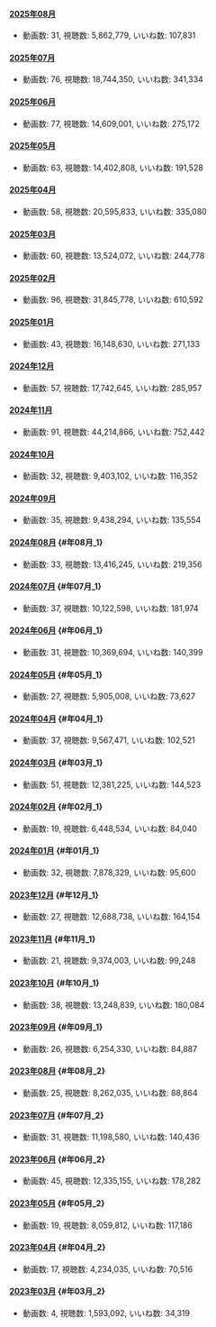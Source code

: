 #### [2025年08月](videos/202508 "wikilink")

-   動画数: 31, 視聴数: 5,862,779, いいね数: 107,831

#### [2025年07月](videos/202507 "wikilink")

-   動画数: 76, 視聴数: 18,744,350, いいね数: 341,334

#### [2025年06月](videos/202506 "wikilink")

-   動画数: 77, 視聴数: 14,609,001, いいね数: 275,172

#### [2025年05月](videos/202505 "wikilink")

-   動画数: 63, 視聴数: 14,402,808, いいね数: 191,528

#### [2025年04月](videos/202504 "wikilink")

-   動画数: 58, 視聴数: 20,595,833, いいね数: 335,080

#### [2025年03月](videos/202503 "wikilink")

-   動画数: 60, 視聴数: 13,524,072, いいね数: 244,778

#### [2025年02月](videos/202502 "wikilink")

-   動画数: 96, 視聴数: 31,845,778, いいね数: 610,592

#### [2025年01月](videos/202501 "wikilink")

-   動画数: 43, 視聴数: 16,148,630, いいね数: 271,133

#### [2024年12月](videos/202412 "wikilink")

-   動画数: 57, 視聴数: 17,742,645, いいね数: 285,957

#### [2024年11月](videos/202411 "wikilink")

-   動画数: 91, 視聴数: 44,214,866, いいね数: 752,442

#### [2024年10月](videos/202410 "wikilink")

-   動画数: 32, 視聴数: 9,403,102, いいね数: 116,352

#### [2024年09月](videos/202409 "wikilink")

-   動画数: 35, 視聴数: 9,438,294, いいね数: 135,554

#### [2024年08月](videos/202408 "wikilink") {#年08月_1}

-   動画数: 33, 視聴数: 13,416,245, いいね数: 219,356

#### [2024年07月](videos/202407 "wikilink") {#年07月_1}

-   動画数: 37, 視聴数: 10,122,598, いいね数: 181,974

#### [2024年06月](videos/202406 "wikilink") {#年06月_1}

-   動画数: 31, 視聴数: 10,369,694, いいね数: 140,399

#### [2024年05月](videos/202405 "wikilink") {#年05月_1}

-   動画数: 27, 視聴数: 5,905,008, いいね数: 73,627

#### [2024年04月](videos/202404 "wikilink") {#年04月_1}

-   動画数: 37, 視聴数: 9,567,471, いいね数: 102,521

#### [2024年03月](videos/202403 "wikilink") {#年03月_1}

-   動画数: 51, 視聴数: 12,381,225, いいね数: 144,523

#### [2024年02月](videos/202402 "wikilink") {#年02月_1}

-   動画数: 19, 視聴数: 6,448,534, いいね数: 84,040

#### [2024年01月](videos/202401 "wikilink") {#年01月_1}

-   動画数: 32, 視聴数: 7,878,329, いいね数: 95,600

#### [2023年12月](videos/202312 "wikilink") {#年12月_1}

-   動画数: 27, 視聴数: 12,688,738, いいね数: 164,154

#### [2023年11月](videos/202311 "wikilink") {#年11月_1}

-   動画数: 21, 視聴数: 9,374,003, いいね数: 99,248

#### [2023年10月](videos/202310 "wikilink") {#年10月_1}

-   動画数: 38, 視聴数: 13,248,839, いいね数: 180,084

#### [2023年09月](videos/202309 "wikilink") {#年09月_1}

-   動画数: 26, 視聴数: 6,254,330, いいね数: 84,887

#### [2023年08月](videos/202308 "wikilink") {#年08月_2}

-   動画数: 25, 視聴数: 8,262,035, いいね数: 88,864

#### [2023年07月](videos/202307 "wikilink") {#年07月_2}

-   動画数: 31, 視聴数: 11,198,580, いいね数: 140,436

#### [2023年06月](videos/202306 "wikilink") {#年06月_2}

-   動画数: 45, 視聴数: 12,335,155, いいね数: 178,282

#### [2023年05月](videos/202305 "wikilink") {#年05月_2}

-   動画数: 19, 視聴数: 8,059,812, いいね数: 117,186

#### [2023年04月](videos/202304 "wikilink") {#年04月_2}

-   動画数: 17, 視聴数: 4,234,035, いいね数: 70,516

#### [2023年03月](videos/202303 "wikilink") {#年03月_2}

-   動画数: 4, 視聴数: 1,593,092, いいね数: 34,319
